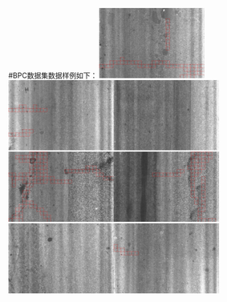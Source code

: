 #BPC数据集数据样例如下：
<img src="https://github.com/pangjunbiao/BPC-Crack-Dataset/blob/main/BPC-image-sample/10.jpg" width="210px"><img src="https://github.com/pangjunbiao/BPC-Crack-Dataset/blob/main/BPC-image-sample/2.jpg" width="210px"><img src="https://github.com/pangjunbiao/BPC-Crack-Dataset/blob/main/BPC-image-sample/3.jpg" width="210px"><img src="https://github.com/pangjunbiao/BPC-Crack-Dataset/blob/main/BPC-image-sample/4.jpg" width="210px"><img src="https://github.com/pangjunbiao/BPC-Crack-Dataset/blob/main/BPC-image-sample/7.jpg" width="210px"><img src="https://github.com/pangjunbiao/BPC-Crack-Dataset/blob/main/BPC-image-sample/8.jpg" width="210px"><img src="https://github.com/pangjunbiao/BPC-Crack-Dataset/blob/main/BPC-image-sample/9.jpg" width="210px">
